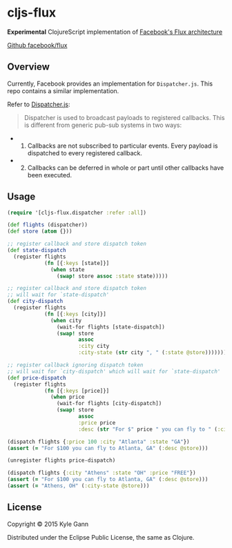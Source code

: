 # cljs-flux

**Experimental** ClojureScript implementation of [Facebook's Flux architecture](https://facebook.github.io/flux/)

[Github facebook/flux](https://github.com/facebook/flux)

## Overview

Currently, Facebook provides an implementation for `Dispatcher.js`. This repo contains a similar implementation.

Refer to [Dispatcher.js](https://github.com/facebook/flux/blob/master/src/Dispatcher.js):

>  Dispatcher is used to broadcast payloads to registered callbacks. This is
different from generic pub-sub systems in two ways:
*   1) Callbacks are not subscribed to particular events. Every payload is
      dispatched to every registered callback.
*   2) Callbacks can be deferred in whole or part until other callbacks have
      been executed.

## Usage

```clojure
(require '[cljs-flux.dispatcher :refer :all])

(def flights (dispatcher))
(def store (atom {}))

;; register callback and store dispatch token
(def state-dispatch
  (register flights
            (fn [{:keys [state]}]
              (when state
                (swap! store assoc :state state)))))

;; register callback and store dispatch token
;; will wait for `state-dispatch'
(def city-dispatch
  (register flights
            (fn [{:keys [city]}]
              (when city
                (wait-for flights [state-dispatch])
                (swap! store
                       assoc
                       :city city
                       :city-state (str city ", " (:state @store)))))))

;; register callback ignoring dispatch token
;; will wait for `city-dispatch' which will wait for `state-dispatch'
(def price-dispatch
  (register flights
            (fn [{:keys [price]}]
              (when price
                (wait-for flights [city-dispatch])
                (swap! store
                       assoc
                       :price price
                       :desc (str "For $" price " you can fly to " (:city-state @store)))))))

(dispatch flights {:price 100 :city "Atlanta" :state "GA"})
(assert (= "For $100 you can fly to Atlanta, GA" (:desc @store)))

(unregister flights price-dispatch)

(dispatch flights {:city "Athens" :state "OH" :price "FREE"})
(assert (= "For $100 you can fly to Atlanta, GA" (:desc @store)))
(assert (= "Athens, OH" (:city-state @store)))
```

## License

Copyright © 2015 Kyle Gann

Distributed under the Eclipse Public License, the same as Clojure.
